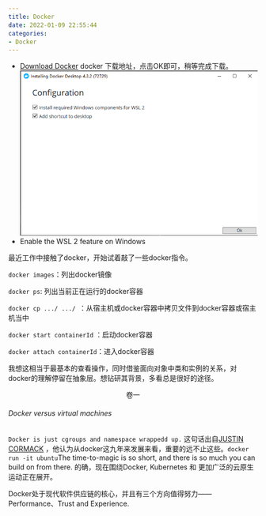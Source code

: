 ```yaml
---
title: Docker
date: 2022-01-09 22:55:44
categories:
- Docker
---
```


- [Download Docker](https://desktop.docker.com/win/main/amd64/Docker%20Desktop%20Installer.exe)
docker 下载地址，点击OK即可，稍等完成下载。
![img.png](docker_install_1.png)
- Enable the WSL 2 feature on Windows

最近工作中接触了docker，开始试着敲了一些docker指令。

`docker images`：列出docker镜像

`docker ps`: 列出当前正在运行的docker容器

`docker cp .../ .../ `：从宿主机或docker容器中拷贝文件到docker容器或宿主机当中

`docker start containerId` ：启动docker容器

`docker attach containerId`：进入docker容器

我想这相当于最基本的查看操作，同时借鉴面向对象中类和实例的关系，对docker的理解停留在抽象层。想钻研其背景，多看总是很好的途径。

<center>卷一</center>

###### Docker versus virtual machines 

`Docker is just cgroups and namespace wrappedd up.` 这句话出自[JUSTIN CORMACK](https://www.docker.com/blog/investing-in-performance-trust-and-great-experiences-for-developers/) ，他认为从docker这九年来发展来看，重要的远不止这些。`docker run -it ubuntu`The time-to-magic is so short, and there is so much you can build on from there.
的确，现在围绕Docker, Kubernetes 和 更加广泛的云原生运动正在展开。

Docker处于现代软件供应链的核心，并且有三个方向值得努力——Performance、Trust and Experience.